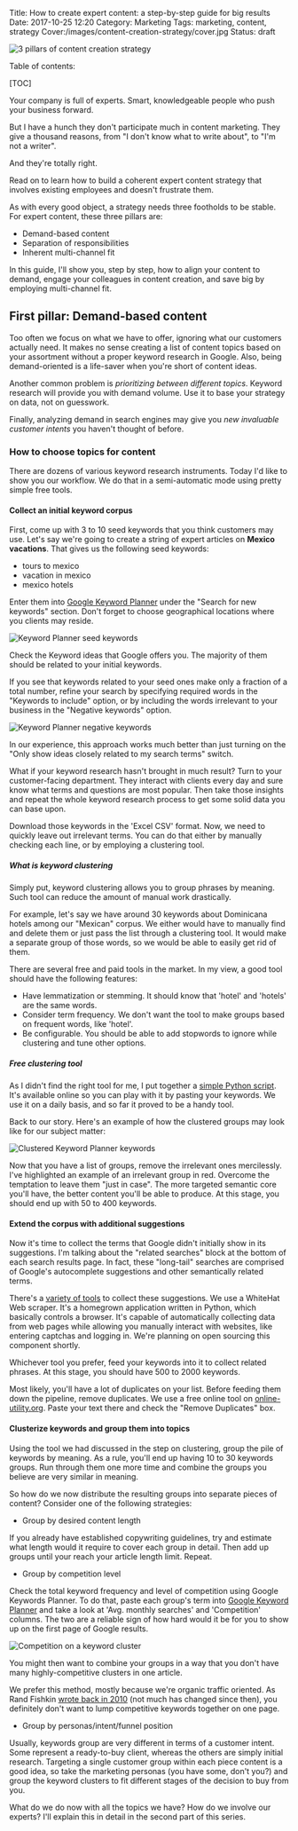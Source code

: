 Title: How to create expert content: a step-by-step guide for big results
Date: 2017-10-25 12:20
Category: Marketing
Tags: marketing, content, strategy
Cover:/images/content-creation-strategy/cover.jpg
Status: draft

![3 pillars of content creation strategy]({filename}/images/expert-content-strategy/cover.jpg)

Table of contents:

[TOC]

<!-- PELICAN_BEGIN_SUMMARY -->
Your company is full of experts. Smart, knowledgeable people who push your
business forward.

But I have a hunch they don't participate much in content marketing. They give
a thousand reasons, from "I don't know what to write about", to "I'm not a writer".

And they're totally right.

Read on to learn how to build a coherent expert content strategy that involves
existing employees and doesn't frustrate them.

<!-- PELICAN_END_SUMMARY -->

As with every good object, a strategy needs three footholds to be stable. For
expert content, these three pillars are:

* Demand-based content
* Separation of responsibilities
* Inherent multi-channel fit

In this guide, I'll show you, step by step, how to align your content to
demand, engage your colleagues in content creation, and save big by employing
multi-channel fit.

## First pillar: Demand-based content

Too often we focus on what we have to offer, ignoring what our customers
actually need. It makes no sense creating a list of content topics based on
your assortment without a proper keyword research in Google. Also, being
demand-oriented is a life-saver when you're short of content ideas.

Another common problem is *prioritizing between different topics*. Keyword
research will provide you with demand volume. Use it to base your strategy on
data, not on guesswork.

Finally, analyzing demand in search engines may give you *new invaluable
customer intents* you haven't thought of before.

### How to choose topics for content

There are dozens of various keyword research instruments. Today I'd like to
show you our workflow. We do that in a semi-automatic mode using pretty simple
free tools.

#### Collect an initial keyword corpus

First, come up with 3 to 10 seed keywords that you think customers may use.
Let's say we're going to create a string of expert articles on **Mexico vacations**.
That gives us the following seed keywords:

* tours to mexico
* vacation in mexico
* mexico hotels

Enter them into [Google Keyword Planner][1] under the "Search for new keywords"
section. Don't forget to choose geographical locations where you clients may
reside.

![Keyword Planner seed keywords]({filename}/images/expert-content-strategy/expert-content-keywords-planner-1.png)

Check the Keyword ideas that Google offers you. The majority of them should be
related to your initial keywords.

If you see that keywords related to your seed ones make only a fraction of a
total number, refine your search by specifying required words in the "Keywords
to include" option, or by including the words irrelevant to your business in
the "Negative keywords" option.

![Keyword Planner negative keywords]({filename}/images/expert-content-strategy/expert-content-keyword-planner-negative-keywords.png)

In our experience, this approach works much better than just turning on the
"Only show ideas closely related to my search terms" switch.

What if your keyword research hasn't brought in much result? Turn to your
customer-facing department. They interact with clients every day and sure know
what terms and questions are most popular. Then take those insights and repeat
the whole keyword research process to get some solid data you can base upon.

Download those keywords in the 'Excel CSV' format. Now, we need to quickly
leave out irrelevant terms. You can do that either by manually checking each
line, or by employing a clustering tool.

##### What is keyword clustering

Simply put, keyword clustering allows you to group phrases by meaning. Such
tool can reduce the amount of manual work drastically.

For example, let's say we have around 30 keywords about Dominicana hotels among
our "Mexican" corpus. We either would have to manually find and delete them or
just pass the list through a clustering tool. It would make a separate group of
those words, so we would be able to easily get rid of them.

There are several free and paid tools in the market. In my view, a good tool
should have the following features:

* Have lemmatization or stemming. It should know that 'hotel' and 'hotels' are the same words.
* Consider term frequency. We don't want the tool to make groups based on frequent words, like 'hotel'.
* Be configurable. You should be able to add stopwords to ignore while clustering and tune other options.

##### Free clustering tool

As I didn't find the right tool for me, I put together a [simple Python script][2].
It's available online so you can play with it by pasting your keywords. We use
it on a daily basis, and so far it proved to be a handy tool.

Back to our story. Here's an example of how the clustered groups may look like for our subject matter:

![Clustered Keyword Planner keywords]({filename}/images/expert-content-strategy/expert-content-clustered-initial-groups.png)

Now that you have a list of groups, remove the irrelevant ones mercilessly.
I've highlighted an example of an irrelevant group in red. Overcome the
temptation to leave them "just in case". The more targeted semantic core you'll
have, the better content you'll be able to produce. At this stage, you should
end up with 50 to 400 keywords.

#### Extend the corpus with additional suggestions

Now it's time to collect the terms that Google didn't initially show in its
suggestions. I'm talking about the "related searches" block at the bottom of
each search results page. In fact, these "long-tail" searches are comprised of
Google's autocomplete suggestions and other semantically related terms.

There's a [variety of tools][3] to collect these suggestions. We use a WhiteHat
Web scraper. It's a homegrown application written in Python, which basically
controls a browser. It's capable of automatically collecting data from web pages
while allowing you manually interact with websites, like entering captchas and
logging in. We're planning on open sourcing this component shortly.

Whichever tool you prefer, feed your keywords into it to collect related
phrases. At this stage, you should have 500 to 2000 keywords.

Most likely, you'll have a lot of duplicates on your list. Before feeding them
down the pipeline, remove duplicates. We use a free online tool on
[online-utility.org][4]. Paste your text there and check the "Remove
Duplicates" box.

#### Clusterize keywords and group them into topics

Using the tool we had discussed in the step on clustering, group the pile of
keywords by meaning. As a rule, you'll end up having 10 to 30 keywords groups.
Run through them one more time and combine the groups you believe are very
similar in meaning.

So how do we now distribute the resulting groups into separate pieces of
content? Consider one of the following strategies:

* Group by desired content length

If you already have established copywriting guidelines, try and estimate what
length would it require to cover each group in detail. Then add up groups until
your reach your article length limit. Repeat.

* Group by competition level

Check the total keyword frequency and level of competition using Google Keywords Planner.
To do that, paste each group's term into [Google Keyword Planner][1] and take a
look at 'Avg. monthly searches' and 'Competition' columns. The two are a
reliable sign of how hard would it be for you to show up on the first page of
Google results.

![Competition on a keyword cluster]({filename}/images/expert-content-strategy/expert-content-keyword-competition.png)

You might then want to combine your groups in a way that you don't have many
highly-competitive clusters in one article.

We prefer this method, mostly because we're organic traffic oriented. As Rand
Fishkin [wrote back in 2010][5] (not much has changed since then), you definitely
don't want to lump competitive keywords together on one page.

* Group by personas/intent/funnel position

Usually, keywords group are very different in terms of a customer intent. Some
represent a ready-to-buy client, whereas the others are simply initial research.
Targeting a single customer group within each piece content is a good idea, so
take the marketing personas (you have some, don't you?) and group the
keyword clusters to fit different stages of the decision to buy from you.

What do we do now with all the topics we have? How do we involve our experts?
I'll explain this in detail in the second part of this series.

[1]: https://adwords.google.com/ko/KeywordPlanner/Home
[2]: https://repl.it/MweG
[3]: http://www.toprankblog.com/2017/09/seo-research-tools-content/
[4]: https://www.online-utility.org/text/sort.jsp
[5]: https://moz.com/blog/targeting-multiple-keywords-vs-singular-keyword-focus
